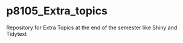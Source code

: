 # p8105_Extra_topics
Repository for Extra Topics at the end of the semester like Shiny and Tidytext
